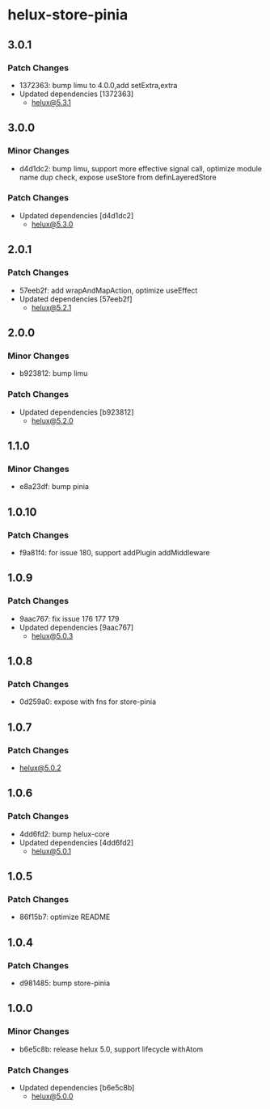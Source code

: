 # helux-store-pinia

## 3.0.1

### Patch Changes

- 1372363: bump limu to 4.0.0,add setExtra,extra
- Updated dependencies [1372363]
  - helux@5.3.1

## 3.0.0

### Minor Changes

- d4d1dc2: bump limu, support more effective signal call, optimize module name dup check, expose useStore from definLayeredStore

### Patch Changes

- Updated dependencies [d4d1dc2]
  - helux@5.3.0

## 2.0.1

### Patch Changes

- 57eeb2f: add wrapAndMapAction, optimize useEffect
- Updated dependencies [57eeb2f]
  - helux@5.2.1

## 2.0.0

### Minor Changes

- b923812: bump limu

### Patch Changes

- Updated dependencies [b923812]
  - helux@5.2.0

## 1.1.0

### Minor Changes

- e8a23df: bump pinia

## 1.0.10

### Patch Changes

- f9a81f4: for issue 180, support addPlugin addMiddleware

## 1.0.9

### Patch Changes

- 9aac767: fix issue 176 177 179
- Updated dependencies [9aac767]
  - helux@5.0.3

## 1.0.8

### Patch Changes

- 0d259a0: expose with fns for store-pinia

## 1.0.7

### Patch Changes

- helux@5.0.2

## 1.0.6

### Patch Changes

- 4dd6fd2: bump helux-core
- Updated dependencies [4dd6fd2]
  - helux@5.0.1

## 1.0.5

### Patch Changes

- 86f15b7: optimize README

## 1.0.4

### Patch Changes

- d981485: bump store-pinia

## 1.0.0

### Minor Changes

- b6e5c8b: release helux 5.0, support lifecycle withAtom

### Patch Changes

- Updated dependencies [b6e5c8b]
  - helux@5.0.0
